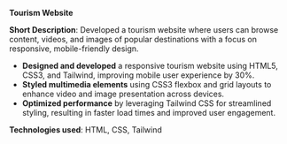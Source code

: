 **Tourism Website**

**Short Description**: Developed a tourism website where users can browse content, videos, and images of popular destinations with a focus on responsive, mobile-friendly design.

- **Designed and developed** a responsive tourism website using HTML5, CSS3, and Tailwind, improving mobile user experience by 30%.
- **Styled multimedia elements** using CSS3 flexbox and grid layouts to enhance video and image presentation across devices.
- **Optimized performance** by leveraging Tailwind CSS for streamlined styling, resulting in faster load times and improved user engagement.

**Technologies used**: HTML, CSS, Tailwind